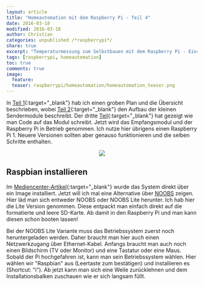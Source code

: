 ```yaml
---
layout: article
title: "Homeautomation mit dem Raspberry Pi - Teil 4"
date: 2016-03-18
modified: 2016-03-18
author: Christian
categories: unpublished /*raspberrypi*/
share: true
excerpt: "Temperaturmessung zum Selbstbauen mit dem Raspberry Pi - Einrichten des RPis"
tags: [raspberrypi, homeautomation]
toc: true
comments: true
image:
  feature: 
  teaser: raspberrypi/homeautomation/homeautomation_teaser.png
---
```


In [Teil 1](../HomeAutomation){:target="_blank"} hab ich einen groben Plan und die Übersicht beschrieben, wobei [Teil 2](../HomeAutomation_2){:target="_blank"} den Aufbau der kleinen Sendermodule beschreibt. 
Der dritte [Teil](../HomeAutomation_3){:target="_blank"} hat gezeigt wie man Code auf das Modul schreibt. Jetzt wird das Empfangsmodul und der Raspberry Pi in Betrieb genommen. Ich nutze hier übrigens einen Raspberry Pi 1. Neuere Versionen sollten aber genauso funktionieren und die selben Schritte enthalten.

<figure style="text-align: center">
	<img src="{{ site.url }}/images/raspberrypi/homeautomation/install_raspbian_and_communicate.png">
</figure>

## Raspbian installieren

Im [Mediencenter-Artikel](../Mediencenter){:target="_blank"} wurde das System direkt über ein Image installiert. Jetzt will ich mal eine Alternative über <a href="https://www.raspberrypi.org/downloads/noobs/">NOOBS</a> zeigen. Hier läd man sich entweder NOOBS oder NOOBS Lite herunter. Ich hab hier die Lite Version genommen. Diese entpackt man einfach direkt auf die formatierte und leere SD-Karte. Ab damit in den Raspberry Pi und man kann diesen schon booten lassen!

Bei der NOOBS Lite Variante muss das Betriebssystem zuerst noch heruntergeladen werden. Daher braucht man hier auch einen Netzwerkzugang über Ethernet-Kabel. Anfangs braucht man auch noch einen Bildschirm (TV oder Monitor) und eine Tastatur oder eine Maus. Sobald der Pi hochgefahren ist, kann man sein Betriebssystem wählen. Hier wählen wir "Raspbian" aus (Leertaste zum bestätigen) und installieren es (Shortcut: "i"). Ab jetzt kann man sich eine Weile zurücklehnen und dem Installationsbalken zuschauen wie er sich langsam füllt.
<!-- Noobs Lite herunterladen, auf formatierte SD Karte kopieren.
- SD Karte in RPi stecken
- booten
- Netzwerkkabel (bei Lite) benötigt!
- Raspbian auswählen (Leertaste), installieren (i), warten -->

